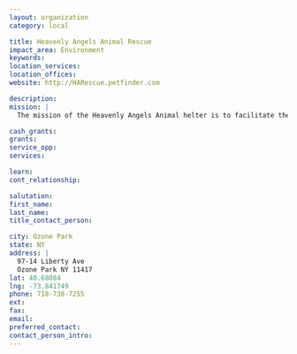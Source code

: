 ```yaml
---
layout: organization
category: local

title: Heavenly Angels Animal Rescue
impact_area: Environment
keywords: 
location_services: 
location_offices: 
website: http://HARescue.petfinder.com

description: 
mission: |
  The mission of the Heavenly Angels Animal helter is to facilitate the placement of animals from puppy mills, owner surrenders, high kill shelters, or just abanoned and place them in desirable loving homes; until then, we will provide and maintain a sheltter for them and provide food, shelter and health care. All of our animals are spay/neutered. The animals in our care, are guests, and are never euthanized merely because we lack space or because the animal's stay with us has exceeded a predefined amount if time. We are non-profit and able to do this only through the help of our volunteer and donations.

cash_grants: 
grants: 
service_opp: 
services: 

learn: 
cont_relationship: 

salutation: 
first_name: 
last_name: 
title_contact_person: 

city: Ozone Park
state: NY
address: |
  97-14 Liberty Ave  
  Ozone Park NY 11417
lat: 40.68084
lng: -73.841749
phone: 718-738-7255
ext: 
fax: 
email: 
preferred_contact: 
contact_person_intro: 
---
```

